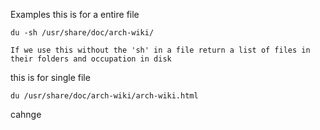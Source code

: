 Examples
this is for a entire file
```
du -sh /usr/share/doc/arch-wiki/
```
	If we use this without the 'sh' in a file return a list of files in their folders and occupation in disk


this is for single file
```
du /usr/share/doc/arch-wiki/arch-wiki.html
```
cahnge